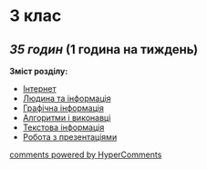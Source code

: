 <div id="hypercomments_widget" class="js-hypercomments-widget invisible"></div>

3 клас
=============================================
## <i>35 годин</i> (1 година на тиждень)

**Зміст розділу:**
* [Інтернет](nternet.md)
* [Людина та інформація](ludyna_ta_nformathyja.md)
* [Графічна інформація](graphychna_nformathyja.md) 
* [Алгоритми і виконавці](algorytmy.md)
* [Текстова інформація](tekstova_nformathyja.md)
* [Робота з презентаціями](prezentaciya.md)

<div class="js-hypercomments-container">
<a href="http://hypercomments.com" class="hc-link" title="comments widget">comments powered by HyperComments</a>
</div>